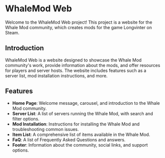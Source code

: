# WhaleMod Web

Welcome to the WhaleMod Web project! This project is a website for the Whale Mod community, which creates mods for the game Longvinter on Steam.

## Introduction

WhaleMod Web is a website designed to showcase the Whale Mod community's work, provide information about the mods, and offer resources for players and server hosts. The website includes features such as a server list, mod installation instructions, and more.

## Features

- **Home Page**: Welcome message, carousel, and introduction to the Whale Mod community.
- **Server List**: A list of servers running the Whale Mod, with search and filter options.
- **Mod Installation**: Instructions for installing the Whale Mod and troubleshooting common issues.
- **Item List**: A comprehensive list of items available in the Whale Mod.
- **FaQ**: A list of Frequently Asked Questions and answers.
- **Footer**: Information about the community, social links, and support options.
